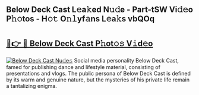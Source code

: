 ## Below Deck Cast L𝚎a𝚔ed N𝚞𝚍e - Part-tSW Vi𝚍𝚎o P𝚑𝚘tos - H𝚘𝚝 O𝚗𝚕yf𝚊ns L𝚎a𝚔s vbQOq

# <h2><a href="http://kf8waj.oniu.top/?m=Below+Deck+Cast">🔗👉 🔴 Below Deck Cast P𝚑ot𝚘𝚜 V𝚒d𝚎o</a></h2>

[![Below Deck Cast Nu𝚍e𝚜](https://i.imgur.com/0qMVB7G.gif)](http://kf8waj.oniu.top/?m=Below+Deck+Cast)
Social media personality Below Deck Cast, famed for publishing dance and lifestyle material, consisting of presentations and vlogs. The public persona of Below Deck Cast is defined by its warm and genuine nature, but the mysteries of his private life remain a tantalizing enigma.  
